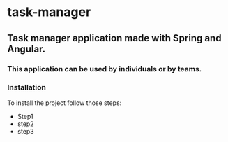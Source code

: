 # task-manager
## Task manager application made with Spring and Angular.
### This application can be used by individuals or by teams.



### Installation


To install the project follow those steps:
* Step1
* step2
* step3
